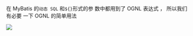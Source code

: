 在 MyBatis 的`动态 SQL` 和`${}`形式的参 数中都用到了 OGNL 表达式 ， 所以我们有必要 一下 OGNL 的简单用法

![](https://pic.superbed.cn/item/5dc7755d8e0e2e3ee9e60a91.jpg)































